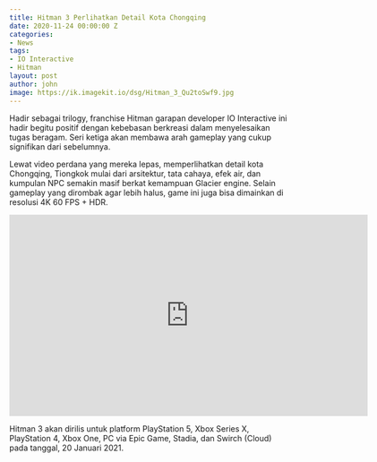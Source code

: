 ```yaml
---
title: Hitman 3 Perlihatkan Detail Kota Chongqing
date: 2020-11-24 00:00:00 Z
categories:
- News
tags:
- IO Interactive
- Hitman
layout: post
author: john
image: https://ik.imagekit.io/dsg/Hitman_3_Qu2toSwf9.jpg
---
```


Hadir sebagai trilogy, franchise Hitman garapan developer IO Interactive ini hadir begitu positif dengan kebebasan berkreasi dalam menyelesaikan tugas beragam. Seri ketiga akan membawa arah gameplay yang cukup signifikan dari sebelumnya.

Lewat video perdana yang mereka lepas, memperlihatkan detail kota Chongqing, Tiongkok mulai dari arsitektur, tata cahaya, efek air, dan kumpulan NPC semakin masif berkat kemampuan Glacier engine. Selain gameplay yang dirombak agar lebih halus, game ini juga bisa dimainkan di resolusi 4K 60 FPS + HDR.

<div class="embed"><iframe width="640" height="360" src="https://www.youtube.com/embed/NK0e181Cgy0" frameborder="0" allow="accelerometer; autoplay; clipboard-write; encrypted-media; gyroscope; picture-in-picture" allowfullscreen></iframe></div>

Hitman 3 akan dirilis untuk platform PlayStation 5, Xbox Series X, PlayStation 4, Xbox One, PC via Epic Game, Stadia, dan Swirch (Cloud) pada tanggal, 20 Januari 2021.